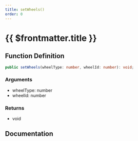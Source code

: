 ```yaml
---
title: setWheels()
order: 0
---
```


# {{ $frontmatter.title }}

## Function Definition

```ts
public setWheels(wheelType: number, wheelId: number): void;
```

### Arguments

* wheelType: number
* wheelId: number

### Returns

* void

## Documentation

<!--@include: ./parts/setWheels.md-->
